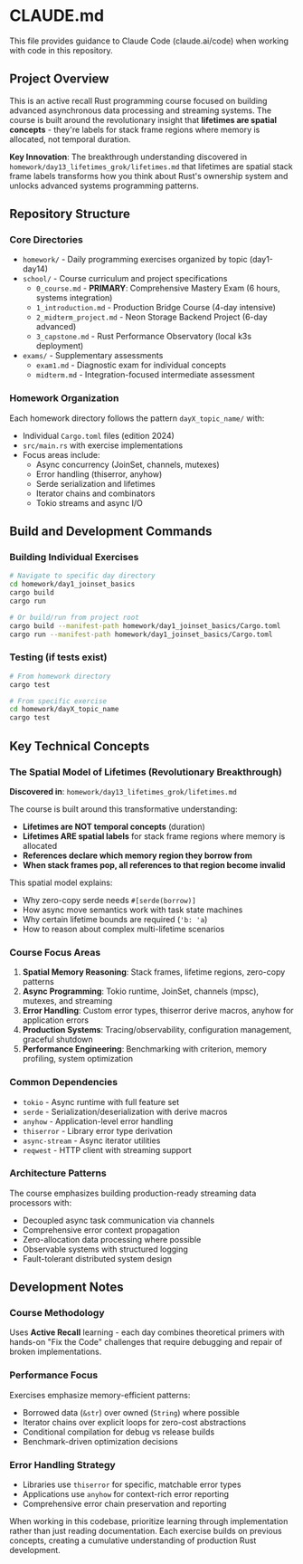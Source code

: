 # CLAUDE.md

This file provides guidance to Claude Code (claude.ai/code) when working with code in this repository.

## Project Overview

This is an active recall Rust programming course focused on building advanced asynchronous data processing and streaming systems. The course is built around the revolutionary insight that **lifetimes are spatial concepts** - they're labels for stack frame regions where memory is allocated, not temporal duration.

**Key Innovation**: The breakthrough understanding discovered in `homework/day13_lifetimes_grok/lifetimes.md` that lifetimes are spatial stack frame labels transforms how you think about Rust's ownership system and unlocks advanced systems programming patterns.

## Repository Structure

### Core Directories
- `homework/` - Daily programming exercises organized by topic (day1-day14)
- `school/` - Course curriculum and project specifications
  - `0_course.md` - **PRIMARY**: Comprehensive Mastery Exam (6 hours, systems integration)
  - `1_introduction.md` - Production Bridge Course (4-day intensive)
  - `2_midterm_project.md` - Neon Storage Backend Project (6-day advanced)
  - `3_capstone.md` - Rust Performance Observatory (local k3s deployment)
- `exams/` - Supplementary assessments
  - `exam1.md` - Diagnostic exam for individual concepts
  - `midterm.md` - Integration-focused intermediate assessment

### Homework Organization
Each homework directory follows the pattern `dayX_topic_name/` with:
- Individual `Cargo.toml` files (edition 2024)
- `src/main.rs` with exercise implementations
- Focus areas include:
  - Async concurrency (JoinSet, channels, mutexes)
  - Error handling (thiserror, anyhow)
  - Serde serialization and lifetimes
  - Iterator chains and combinators
  - Tokio streams and async I/O

## Build and Development Commands

### Building Individual Exercises
```bash
# Navigate to specific day directory
cd homework/day1_joinset_basics
cargo build
cargo run

# Or build/run from project root
cargo build --manifest-path homework/day1_joinset_basics/Cargo.toml
cargo run --manifest-path homework/day1_joinset_basics/Cargo.toml
```

### Testing (if tests exist)
```bash
# From homework directory
cargo test

# From specific exercise
cd homework/dayX_topic_name
cargo test
```

## Key Technical Concepts

### The Spatial Model of Lifetimes (Revolutionary Breakthrough)
**Discovered in**: `homework/day13_lifetimes_grok/lifetimes.md`

The course is built around this transformative understanding:
- **Lifetimes are NOT temporal concepts** (duration)
- **Lifetimes ARE spatial labels** for stack frame regions where memory is allocated
- **References declare which memory region they borrow from**
- **When stack frames pop, all references to that region become invalid**

This spatial model explains:
- Why zero-copy serde needs `#[serde(borrow)]`
- How async move semantics work with task state machines
- Why certain lifetime bounds are required (`'b: 'a`)
- How to reason about complex multi-lifetime scenarios

### Course Focus Areas
1. **Spatial Memory Reasoning**: Stack frames, lifetime regions, zero-copy patterns
2. **Async Programming**: Tokio runtime, JoinSet, channels (mpsc), mutexes, and streaming
3. **Error Handling**: Custom error types, thiserror derive macros, anyhow for application errors
4. **Production Systems**: Tracing/observability, configuration management, graceful shutdown
5. **Performance Engineering**: Benchmarking with criterion, memory profiling, system optimization

### Common Dependencies
- `tokio` - Async runtime with full feature set
- `serde` - Serialization/deserialization with derive macros  
- `anyhow` - Application-level error handling
- `thiserror` - Library error type derivation
- `async-stream` - Async iterator utilities
- `reqwest` - HTTP client with streaming support

### Architecture Patterns
The course emphasizes building production-ready streaming data processors with:
- Decoupled async task communication via channels
- Comprehensive error context propagation  
- Zero-allocation data processing where possible
- Observable systems with structured logging
- Fault-tolerant distributed system design

## Development Notes

### Course Methodology
Uses **Active Recall** learning - each day combines theoretical primers with hands-on "Fix the Code" challenges that require debugging and repair of broken implementations.

### Performance Focus
Exercises emphasize memory-efficient patterns:
- Borrowed data (`&str`) over owned (`String`) where possible
- Iterator chains over explicit loops for zero-cost abstractions
- Conditional compilation for debug vs release builds
- Benchmark-driven optimization decisions

### Error Handling Strategy
- Libraries use `thiserror` for specific, matchable error types
- Applications use `anyhow` for context-rich error reporting
- Comprehensive error chain preservation and reporting

When working in this codebase, prioritize learning through implementation rather than just reading documentation. Each exercise builds on previous concepts, creating a cumulative understanding of production Rust development.